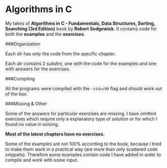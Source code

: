 Algorithms in C
================================================
My takes of **Algorithms in C - Fundamentals, Data Structures, Sorting, Searching (3rd Edition)** book by **Robert Sedgewick**.
It contains code for both the **examples** and the **exercises**.

###Organization

Each *dir* has only the code from the specific chapter.

Each *dir* contains 2 *subdirs*, one with the code for the examples and one with answers for the exercises.

###Compiling

All the programs were compiled with the `-std=c99` flag and should work out of the box.

###Missing & Other 

Some of the answers for particular exercises are missing.
I have omitted exercises which require only a explanatory type of solution or for which I found no value in solving.

**Most of the latest chapters have no exercises**.

Some of the examples are not 100% according to the book, because I tried to make them work in a practical way (are more than only scattered code snippets).
Therefore some examples contain code I have added in order to compile and work with some input.


